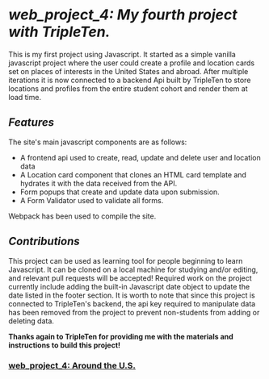 # *web_project_4: My fourth project with TripleTen.*
This is my first project using Javascript. It started as a simple vanilla javascript project where the user could create a profile and location cards set on places of interests in the United States and abroad. After multiple iterations it is now connected to a backend Api built by TripleTen to store locations and profiles from the entire student cohort and render them at load time.

## *Features*
The site's main javascript components are as follows:
- A frontend api used to create, read, update and delete user and location data
- A Location card component that clones an HTML card template and hydrates it with the data received from the API.
- Form popups that create and update data upon submission.
- A Form Validator used to validate all forms.
  
Webpack has been used to compile the site.

## *Contributions*
This project can be used as learning tool for people beginning to learn Javascript. It can be cloned on a local machine for studying and/or editing, and relevant pull requests will be accepted! Required work on the project currently include adding the built-in Javascript date object to update the date listed in the footer section. It is worth to note that since this project is connected to TripleTen's backend, the api key required to manipulate data has been removed from the project to prevent non-students from adding or deleting data. 

**Thanks again to TripleTen for providing me with the materials and instructions to build this project!**

### [web_project_4: Around the U.S.](https://frederickjodozi.github.io/web_project_4/)
